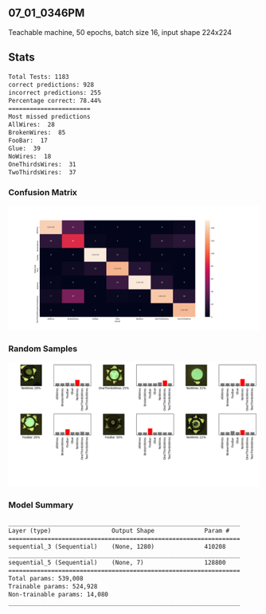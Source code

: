 ## 07_01_0346PM 
Teachable machine, 50 epochs, batch size 16, input shape 224x224

## Stats 
```
Total Tests: 1183
correct predictions: 928
incorrect predictions: 255
Percentage correct: 78.44%
=======================
Most missed predictions
AllWires:  28
BrokenWires:  85
FooBar:  17
Glue:  39
NoWires:  18
OneThirdsWires:  31
TwoThirdsWires:  37
``` 
### Confusion Matrix 
![Confusion Matrix](imgs/07_01_0346PM.png) 
### Random Samples 
![Random Samples](imgs/rand_samples_07_01_0346PM.png) 
### Model Summary 
```Model: "sequential_6"
_________________________________________________________________
Layer (type)                 Output Shape              Param #   
=================================================================
sequential_3 (Sequential)    (None, 1280)              410208    
_________________________________________________________________
sequential_5 (Sequential)    (None, 7)                 128800    
=================================================================
Total params: 539,008
Trainable params: 524,928
Non-trainable params: 14,080
_________________________________________________________________
``` 
